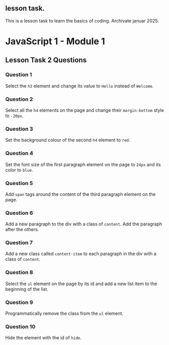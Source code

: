 ## lesson task. 

This is a lesson task to learn the basics of coding. Archivate januar 2025. 

# JavaScript 1 - Module 1

## Lesson Task 2 Questions

### Question 1

Select the `h3` element and change its value to `Hello` instead of `Welcome`.


### Question 2

Select all the `h4` elements on the page and change their `margin-bottom` style to `-20px`.


### Question 3

Set the background colour of the second `h4` element to `red`.


### Question 4

Set the font size of the first paragraph element on the page to `24px` and its color to `blue`.


### Question 5

Add `span` tags around the content of the third paragraph element on the page. 


### Question 6

Add a new paragraph to the div with a class of `content`. Add the paragraph after the others.


### Question 7

Add a new class called `content-item` to each paragraph in the div with a class of `content`.


### Question 8

Select the `ul` element on the page by its id and add a new list item to the beginning of the list.


### Question 9

Programmatically remove the class from the `ul` element.


### Question 10

Hide the element with the id of `hide`.
